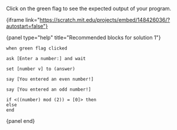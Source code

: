 Click on the green flag to see the expected output of your program.

{iframe link="https://scratch.mit.edu/projects/embed/148426036/?autostart=false"}

{panel type="help" title="Recommended blocks for solution 1"}

```scratch:split:random
when green flag clicked

ask [Enter a number:] and wait

set [number v] to (answer)

say [You entered an even number!]

say [You entered an odd number!]

if <((number) mod (2)) = [0]> then
else
end
```

{panel end}

